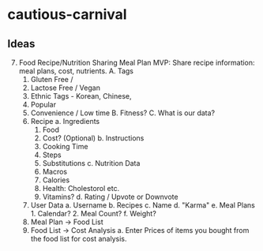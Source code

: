 # cautious-carnival

## Ideas

7. Food Recipe/Nutrition Sharing Meal Plan 
   MVP: Share recipe information: meal plans, cost, nutrients.
   A. Tags
      1. Gluten Free / 
      2. Lactose Free / Vegan
      3. Ethnic Tags - Korean, Chinese, 
      4. Popular
      5. Convenience / Low time
   B. Fitness?
   C. What is our data?
      1. Recipe
         a. Ingredients
            1. Food
            2. Cost? (Optional)
         b. Instructions
            1. Cooking Time
            2. Steps
            3. Substitutions
         c. Nutrition Data
            1. Macros
            2. Calories
            3. Health: Cholestorol etc.
            4. Vitamins?
         d. Rating / Upvote or Downvote
      2. User Data
         a. Username
         b. Recipes
         c. Name
         d. "Karma"
         e. Meal Plans
              1. Calendar?
              2. Meal Count?
         f. Weight?
      3. Meal Plan -> Food List
      4. Food List -> Cost Analysis
         a. Enter Prices of items you bought from the food list for cost analysis.
         
